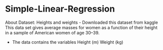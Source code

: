 # Simple-Linear-Regression
About Dataset: 
Heights and weights - Downloaded this dataset from kaggle
This data set gives average masses for women as a function of their height in a sample of American women of age 30–39.
* The data contains the variables
  Height (m)
  Weight (kg)
